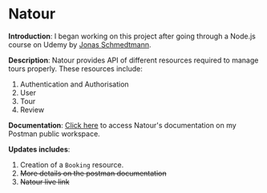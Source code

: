 # Natour

  **Introduction**: I began working on this project after going through a Node.js course on Udemy by [Jonas Schmedtmann](https://codingheroes.io/).  
  
  **Description**: Natour provides API of different resources required to manage tours properly. These resources include:  
  1. Authentication and Authorisation  
  2. User  
  3. Tour  
  4. Review 
  
  **Documentation**: [Click here](https://documenter.getpostman.com/view/29759830/2sA35HXgej) to access Natour's documentation on my Postman public workspace.
  
  
  **Updates includes**:
  1. Creation of a `Booking` resource.
  2. ~~More details on the postman documentation~~
  3. ~~Natour live link~~
